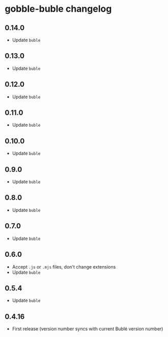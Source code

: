 # gobble-buble changelog

## 0.14.0

* Update `buble`

## 0.13.0

* Update `buble`

## 0.12.0

* Update `buble`

## 0.11.0

* Update `buble`

## 0.10.0

* Update `buble`

## 0.9.0

* Update `buble`

## 0.8.0

* Update `buble`

## 0.7.0

* Update `buble`

## 0.6.0

* Accept `.js` or `.mjs` files, don't change extensions
* Update `buble`

## 0.5.4

* Update `buble`

## 0.4.16

* First release (version number syncs with current Bublé version number)
